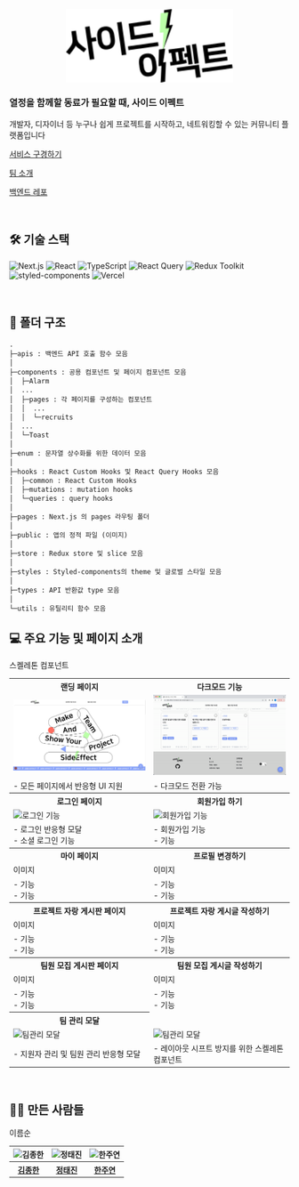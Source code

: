 <div style="display: flex;justify-content: center"><img src="./public/images/mainLogo.svg" width="300px" alt="사이드 이펙트 로고"></div>

<h3>열정을 함께할 동료가 필요할 때, 사이드 이펙트</h3>
<p>개발자, 디자이너 등 누구나 쉽게 프로젝트를 시작하고, 네트워킹할 수 있는 커뮤니티 플랫폼입니다</p>

[서비스 구경하기](https://side-effect-frontend-dev.vercel.app/)

[팀 소개](https://github.com/Side-Effect-Team)

[백엔드 레포](https://github.com/Side-Effect-Team/side-effect-backend)

<br>

## 🛠️ 기술 스택

<div>

![Next.js](https://img.shields.io/static/v1?style=for-the-badge&message=Next.js&color=000000&logo=Next.js&logoColor=FFFFFF&label=)
![React](https://img.shields.io/static/v1?style=for-the-badge&message=React&color=222222&logo=React&logoColor=61DAFB&label=)
![TypeScript](https://img.shields.io/static/v1?style=for-the-badge&message=TypeScript&color=3178C6&logo=TypeScript&logoColor=FFFFFF&label=)
![React Query](https://img.shields.io/static/v1?style=for-the-badge&message=React+Query&color=111827&logo=React+Query&logoColor=EF4444&label=)
![Redux Toolkit](https://img.shields.io/static/v1?style=for-the-badge&color=333&message=Redux+Toolkit&logo=Redux&logoColor=593D88&label=)
![styled-components](https://img.shields.io/static/v1?style=for-the-badge&color=333&message=styled-components&logo=styledcomponents&logoColor=DB7093&label=)
![Vercel](https://img.shields.io/static/v1?style=for-the-badge&message=Vercel&color=000000&logo=Vercel&logoColor=FFFFFF&label=)

</div>
<br>

## 🌳 폴더 구조

```
.
├─apis : 백엔드 API 호출 함수 모음
│
├─components : 공용 컴포넌트 및 페이지 컴포넌트 모음
│  ├─Alarm
│  ...
│  ├─pages : 각 페이지를 구성하는 컴포넌트
│  │  ...
│  │  └─recruits
│  ...
│  └─Toast
│
├─enum : 문자열 상수화를 위한 데이터 모음
│
├─hooks : React Custom Hooks 및 React Query Hooks 모음
│  ├─common : React Custom Hooks
│  ├─mutations : mutation hooks
│  └─queries : query hooks
│
├─pages : Next.js 의 pages 라우팅 폴더
│
├─public : 앱의 정적 파일 (이미지)
│
├─store : Redux store 및 slice 모음
│
├─styles : Styled-components의 theme 및 글로벌 스타일 모음
│
├─types : API 반환값 type 모음
│
└─utils : 유틸리티 함수 모음

```

## 💻 주요 기능 및 페이지 소개

<table>
	<tbody>
		<tr>
			<th>랜딩 페이지</th>
			<th>다크모드 기능</th>
		</tr>
		<tr>
			<td><img width="400px" src="public/readme-images/landing-page.jpg" alt="랜딩 페이지"/></td>
			<td><img width="400px" src="public/readme-images/darkmode.gif" alt="랜딩 페이지"/></td>
		</tr>		
		<tr>
			<td>- 모든 페이지에서 반응형 UI 지원</td>
			<td>- 다크모드 전환 가능</td>
		</tr>	
		<tr>
			<th>로그인 페이지</th>
			<th>회원가입 하기</th>
		</tr>
		<tr>
		<td><img width="400px" src="public/readme-images/login.gif" alt="로그인 기능"/></td>
			<td><img width="400px" src="public/readme-images/register.gif" alt="회원가입 기능"/></td>
		</tr>
		<tr>
			<td>- 로그인 반응형 모달<br>- 소셜 로그인 기능</td>
			<td>- 회원가입 기능<br>-  기능</td>
		</tr>
		<tr>
			<th>마이 페이지</th>
			<th>프로필 변경하기</th>
		</tr>
		<tr>
			<td>이미지</td>
			<td>이미지</td>
		</tr>
		<tr>
			<td>- 기능<br>- 기능</td>
			<td>- 기능<br>-  기능</td>
		</tr>
		<tr>
			<th>프로젝트 자랑 게시판 페이지</th>
			<th>프로젝트 자랑 게시글 작성하기</th>
		</tr>
		<tr>
			<td>이미지</td>
			<td>이미지</td>
		</tr>
		<tr>
			<td>- 기능<br>- 기능</td>
			<td>- 기능<br>-  기능</td>
		</tr>
		<tr>
			<th>팀원 모집 게시판 페이지</th>
			<th>팀원 모집 게시글 작성하기</th>
		</tr>
		<tr>
			<td>이미지</td>
			<td>이미지</td>
		</tr>
		<tr>
			<td>- 기능<br>- 기능</td>
			<td>- 기능<br>-  기능</td>
		</tr>
		<tr>
			<th>팀 관리 모달</th>
			<th?>스켈레톤 컴포넌트</th>
		</tr>
		<tr>
			<td><img width="400px" src="public/readme-images/teamManage.gif" alt="팀관리 모달"/></td>
			<td><img width="400px" src="public/readme-images/skeleton.gif" alt="팀관리 모달"/></td>
    	<tr>
    	<tr>
    		<td>- 지원자 관리 및 팀원 관리 반응형 모달</td>
			<td>- 레이아웃 시프트 방지를 위한 스켈레톤 컴포넌트</td>
    	</tr>
    </tbody>

</table>

<br>

## 🧑‍💻 만든 사람들

이름순

<table>
	<tbody>
		<tr>
			<th><img width="150px" src="https://github.com/jong-k.png" alt="김종한"/></th>
			<th><img width="150px" src="https://github.com/taejinii.png" alt="정태진"/></th>
			<th><img width="150px" src="https://github.com/ju-ju2.png" alt="한주연"/></th>
		</tr>		
		<tr>
			<th><a href="https://github.com/jong-k" target="_blank">김종한</a></th>
			<th><a href="https://github.com/taejinii" target="_blank">정태진</a></th>
			<th><a href="https://github.com/ju-ju2" target="_blank">한주연</a></th>
		</tr>	
	</tbody>
</table>
